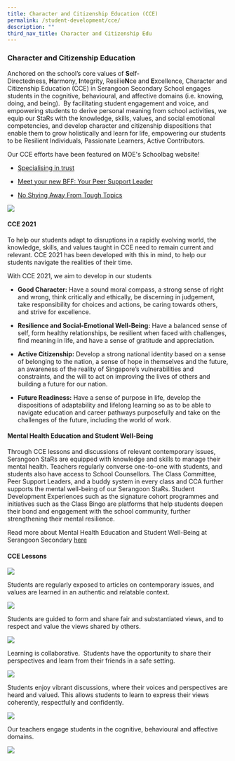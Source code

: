 ```yaml
---
title: Character and Citizenship Education (CCE)
permalink: /student-development/cce/
description: ""
third_nav_title: Character and Citizenship Edu
---
```

### Character and Citizenship Education

Anchored on the school’s core values of **S**elf-Directedness, **H**armony, **I**ntegrity, Resilie**N**ce and **E**xcellence, Character and Citizenship Education (CCE) in Serangoon Secondary School engages students in the cognitive, behavioural, and affective domains (i.e. knowing, doing, and being).  By facilitating student engagement and voice, and empowering students to derive personal meaning from school activities, we equip our StaRs with the knowledge, skills, values, and social emotional competencies, and develop character and citizenship dispositions that enable them to grow holistically and learn for life, empowering our students to be Resilient Individuals, Passionate Learners, Active Contributors.

Our CCE efforts have been featured on MOE's Schoolbag website!

*   [Specialising in trust](https://www.schoolbag.edu.sg/story/specialising-in-trust)  
    
*   [Meet your new BFF: Your Peer Support Leader](https://www.schoolbag.edu.sg/story/meet-your-new-bff-your-peer-support-leader)  
    
*   [No Shying Away From Tough Topics](https://www.schoolbag.edu.sg/story/no-shying-away-from-tough-topics)

![](/images/5pics%20cce.gif)


#### CCE 2021

To help our students adapt to disruptions in a rapidly evolving world, the knowledge, skills, and values taught in CCE need to remain current and relevant. CCE 2021 has been developed with this in mind, to help our students navigate the realities of their time.

With CCE 2021, we aim to develop in our students

*   **Good Character:** Have a sound moral compass, a strong sense of right and wrong, think critically and ethically, be discerning in judgement, take responsibility for choices and actions, be caring towards others, and strive for excellence.

  

*   **Resilience and Social-Emotional Well-Being:** Have a balanced sense of self, form healthy relationships, be resilient when faced with challenges, find meaning in life, and have a sense of gratitude and appreciation.

*   **Active Citizenship:** Develop a strong national identity based on a sense of belonging to the nation, a sense of hope in themselves and the future, an awareness of the reality of Singapore’s vulnerabilities and constraints, and the will to act on improving the lives of others and building a future for our nation.

*   **Future Readiness:** Have a sense of purpose in life, develop the dispositions of adaptability and lifelong learning so as to be able to navigate education and career pathways purposefully and take on the challenges of the future, including the world of work.

#### Mental Health Education and Student Well-Being

Through CCE lessons and discussions of relevant contemporary issues, Serangoon StaRs are equipped with knowledge and skills to manage their mental health. Teachers regularly converse one-to-one with students, and students also have access to School Counsellors. The Class Committee, Peer Support Leaders, and a buddy system in every class and CCA further supports the mental well-being of our Serangoon StaRs. Student Development Experiences such as the signature cohort programmes and initiatives such as the Class Bingo are platforms that help students deepen their bond and engagement with the school community, further strengthening their mental resilience.

Read more about Mental Health Education and Student Well-Being at Serangoon Secondary [here](https://serangoonsec.moe.edu.sg/parents-n-students/latest-news/visit-by-ms-sun-xueling)

#### CCE Lessons

![](/images/cce%20lesson%201-3%20new.gif)

Students are regularly exposed to articles on contemporary issues, and values are learned in an authentic and relatable context.

![](/images/cce%20lesson%204.jpg)

Students are guided to form and share fair and substantiated views, and to respect and value the views shared by others.

![](/images/cce%20lesson%205-6.gif)

Learning is collaborative.  Students have the opportunity to share their perspectives and learn from their friends in a safe setting.

![](/images/cce%20lesson%207.jpg)

Students enjoy vibrant discussions, where their voices and perspectives are heard and valued. This allows students to learn to express their views coherently, respectfully and confidently.

![](/images/cce%20lesson%208-9%20new.gif)

Our teachers engage students in the cognitive, behavioural and affective domains.

![](/images/cce%20lesson%2010.jpg)